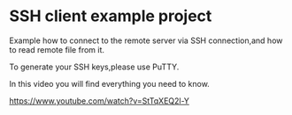 SSH client example project
====================

Example how to connect to the remote server via SSH connection,and how to read remote file from it.

To generate your SSH keys,please use PuTTY.

In this video you will find everything you need to know.

https://www.youtube.com/watch?v=StTqXEQ2l-Y
